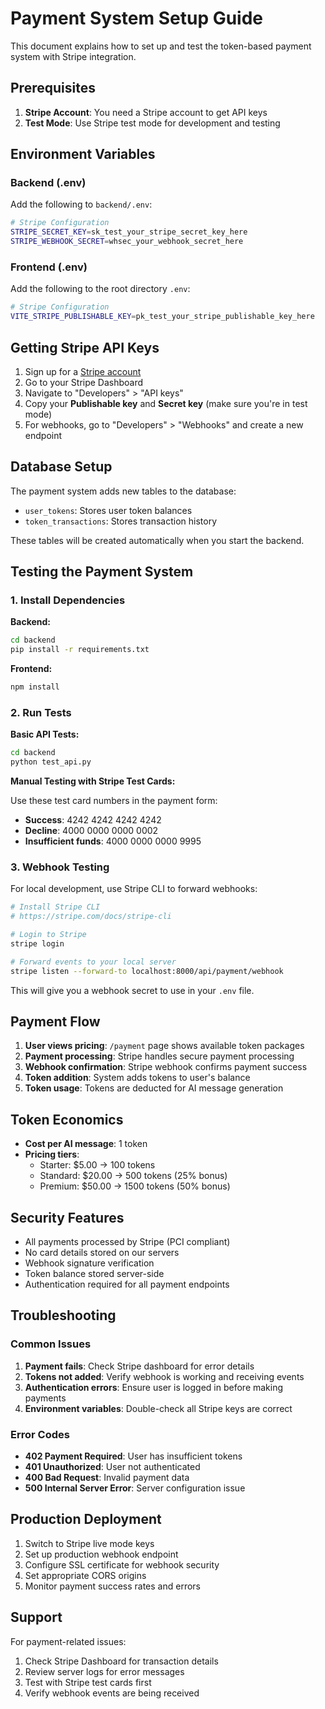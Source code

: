 # Payment System Setup Guide

This document explains how to set up and test the token-based payment system with Stripe integration.

## Prerequisites

1. **Stripe Account**: You need a Stripe account to get API keys
2. **Test Mode**: Use Stripe test mode for development and testing

## Environment Variables

### Backend (.env)
Add the following to `backend/.env`:

```bash
# Stripe Configuration
STRIPE_SECRET_KEY=sk_test_your_stripe_secret_key_here
STRIPE_WEBHOOK_SECRET=whsec_your_webhook_secret_here
```

### Frontend (.env)
Add the following to the root directory `.env`:

```bash
# Stripe Configuration  
VITE_STRIPE_PUBLISHABLE_KEY=pk_test_your_stripe_publishable_key_here
```

## Getting Stripe API Keys

1. Sign up for a [Stripe account](https://stripe.com/)
2. Go to your Stripe Dashboard
3. Navigate to "Developers" > "API keys"
4. Copy your **Publishable key** and **Secret key** (make sure you're in test mode)
5. For webhooks, go to "Developers" > "Webhooks" and create a new endpoint

## Database Setup

The payment system adds new tables to the database:

- `user_tokens`: Stores user token balances
- `token_transactions`: Stores transaction history

These tables will be created automatically when you start the backend.

## Testing the Payment System

### 1. Install Dependencies

**Backend:**
```bash
cd backend
pip install -r requirements.txt
```

**Frontend:**
```bash
npm install
```

### 2. Run Tests

**Basic API Tests:**
```bash
cd backend
python test_api.py
```

**Manual Testing with Stripe Test Cards:**

Use these test card numbers in the payment form:
- **Success**: 4242 4242 4242 4242
- **Decline**: 4000 0000 0000 0002
- **Insufficient funds**: 4000 0000 0000 9995

### 3. Webhook Testing

For local development, use Stripe CLI to forward webhooks:

```bash
# Install Stripe CLI
# https://stripe.com/docs/stripe-cli

# Login to Stripe
stripe login

# Forward events to your local server
stripe listen --forward-to localhost:8000/api/payment/webhook
```

This will give you a webhook secret to use in your `.env` file.

## Payment Flow

1. **User views pricing**: `/payment` page shows available token packages
2. **Payment processing**: Stripe handles secure payment processing
3. **Webhook confirmation**: Stripe webhook confirms payment success
4. **Token addition**: System adds tokens to user's balance
5. **Token usage**: Tokens are deducted for AI message generation

## Token Economics

- **Cost per AI message**: 1 token
- **Pricing tiers**:
  - Starter: $5.00 → 100 tokens
  - Standard: $20.00 → 500 tokens (25% bonus)
  - Premium: $50.00 → 1500 tokens (50% bonus)

## Security Features

- All payments processed by Stripe (PCI compliant)
- No card details stored on our servers
- Webhook signature verification
- Token balance stored server-side
- Authentication required for all payment endpoints

## Troubleshooting

### Common Issues

1. **Payment fails**: Check Stripe dashboard for error details
2. **Tokens not added**: Verify webhook is working and receiving events
3. **Authentication errors**: Ensure user is logged in before making payments
4. **Environment variables**: Double-check all Stripe keys are correct

### Error Codes

- **402 Payment Required**: User has insufficient tokens
- **401 Unauthorized**: User not authenticated
- **400 Bad Request**: Invalid payment data
- **500 Internal Server Error**: Server configuration issue

## Production Deployment

1. Switch to Stripe live mode keys
2. Set up production webhook endpoint
3. Configure SSL certificate for webhook security
4. Set appropriate CORS origins
5. Monitor payment success rates and errors

## Support

For payment-related issues:
1. Check Stripe Dashboard for transaction details
2. Review server logs for error messages
3. Test with Stripe test cards first
4. Verify webhook events are being received